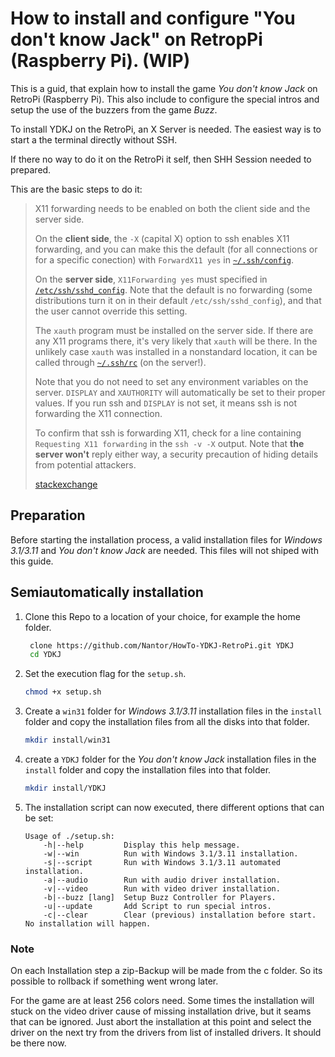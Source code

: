 # How to install and configure "You don't know Jack" on RetropPi (Raspberry Pi). (WIP)

This is a guid, that explain how to install the game _You don't know Jack_ on RetroPi (Raspberry Pi).
This also include to configure the special intros and setup the use of the buzzers from the game _Buzz_.

To install YDKJ on the RetroPi, an X Server is needed. The easiest way is to start a the terminal directly without SSH.

If there no way to do it on the RetroPi it self, then SHH Session needed to prepared.

This are the basic steps to do it:

>X11 forwarding needs to be enabled on both the client side and the server side.
>
>On the __client side__, the `-X` (capital X) option to ssh enables X11 forwarding, and you can make this the default (for all connections or for a specific conection) with `ForwardX11 yes` in [`~/.ssh/config`](http://man.openbsd.org/OpenBSD-current/man5/ssh_config.5#ForwardX11).
>
>On the __server side__, `X11Forwarding yes` must specified in [`/etc/ssh/sshd_config`](http://man.openbsd.org/OpenBSD-current/man5/sshd_config.5#X11Forwarding). Note that the default is no forwarding (some distributions turn it on in their default `/etc/ssh/sshd_config`), and that the user cannot override this setting.
>
>The `xauth` program must be installed on the server side. If there are any X11 programs there, it's very likely that `xauth` will be there. In the unlikely case `xauth` was installed in a nonstandard location, it can be called through [`~/.ssh/rc`](http://man.openbsd.org/OpenBSD-current/man8/sshd.8#SSHRC) (on the server!).
>
>Note that you do not need to set any environment variables on the server. `DISPLAY` and `XAUTHORITY` will automatically be set to their proper values. If you run ssh and `DISPLAY` is not set, it means ssh is not forwarding the X11 connection.
>
>To confirm that ssh is forwarding X11, check for a line containing `Requesting X11 forwarding` in the `ssh -v -X` output. Note that __the server won't__ reply either way, a security precaution of hiding details from potential attackers.
>
>[stackexchange](https://unix.stackexchange.com/a/12772)

## Preparation

Before starting the installation process, a valid installation files for _Windows 3.1/3.11_ and _You don't know Jack_ are needed. This files will not shiped with this guide.

## Semiautomatically installation

1. Clone this Repo to a location of your choice, for example the home folder.

   ```bash
    clone https://github.com/Nantor/HowTo-YDKJ-RetroPi.git YDKJ
    cd YDKJ
    ```

2. Set the execution flag for the `setup.sh`.

    ```bash
    chmod +x setup.sh
    ```

3. Create a `win31` folder for _Windows 3.1/3.11_ installation files in the `install` folder and copy the installation files from all the disks into that folder.

    ```bash
    mkdir install/win31
    ```

4. create a `YDKJ` folder for the _You don't know Jack_ installation files in the `install` folder and copy the installation files into that folder.

    ```bash
    mkdir install/YDKJ
    ```

5. The installation script can now executed, there different options that can be set:

    ```text
    Usage of ./setup.sh:
        -h|--help         Display this help message.
        -w|--win          Run with Windows 3.1/3.11 installation.
        -s|--script       Run with Windows 3.1/3.11 automated installation.
        -a|--audio        Run with audio driver installation.
        -v|--video        Run with video driver installation.
        -b|--buzz [lang]  Setup Buzz Controller for Players.
        -u|--update       Add Script to run special intros.
        -c|--clear        Clear (previous) installation before start. No installation will happen.
    ```

### Note

On each Installation step a zip-Backup will be made from the c folder. So its possible to rollback if something went wrong later.

For the game are at least 256 colors need. Some times the installation will stuck on the video driver cause of missing installation drive, but it seams that can be ignored. Just abort the installation at this point and select the driver on the next try from the drivers from list of installed drivers. It should be there now.

<!-- 
+ install dosBox
+ goto "~/RetroPie/roms/pc/"
+ create a folder for the game like "ydkj" and go into it
+ copy from "~/.dosbox" the ".conf"-file to here 
+ create seperate "c" drive folder (e.g. "c")
+ move all files of the Windows 3.1 / 3.11 instalation in a seperat folder in the "c" folder (e.g "win31")
+ move installation files for YDKJ in seperat folder (e.g. "ydkj") next to the "c" folder
+ download sound/video driver: <https://www.classicdosgames.com/drivers.html>
+ move all audio driver files in a seperat folder in the "c" folder (e.g "sb16")
+ move all video driver files in a seperat folder in the "c" folder (e.g "s3")
+ run dosbox: dosbox -c "mount c /path/to/c-folder" -c "mount d /path/to/win31-folder"
+ install windows on c: name retropi (install minimal)
+ exit dosbox 
+ save c drive folder in zip for backup (also a fresh windows 3.1 / 3.11 installation for other usage)
+ dosbox c/AUTOEXEC.BAT -c "mount c /home/pi/windows/c" -c "c:" -c "cd WINDOWS" -c "WIN.COM" -c "exit"
+ dosbox -c "mount c /home/pi/dosbox/c" -c "mount d /home/pi/dosbox/install/games/YDKJ/" -c "c:" -c "cd WINDOWS" -c "WIN.COM" -c "exit"
+ install guide: <https://www.howtogeek.com/230359/how-to-install-windows-3.1-in-dosbox-set-up-drivers-and-play-16-bit-games/>
+
+ winexit: <http://www.calmira.net/tips/index.htm> -->

